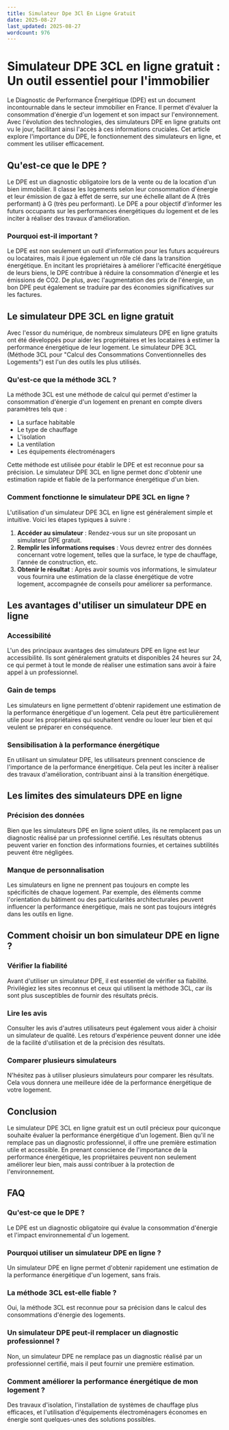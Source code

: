 ```yaml
---
title: Simulateur Dpe 3Cl En Ligne Gratuit
date: 2025-08-27
last_updated: 2025-08-27
wordcount: 976
---
```


# Simulateur DPE 3CL en ligne gratuit : Un outil essentiel pour l'immobilier

Le Diagnostic de Performance Énergétique (DPE) est un document incontournable dans le secteur immobilier en France. Il permet d'évaluer la consommation d'énergie d'un logement et son impact sur l'environnement. Avec l'évolution des technologies, des simulateurs DPE en ligne gratuits ont vu le jour, facilitant ainsi l'accès à ces informations cruciales. Cet article explore l'importance du DPE, le fonctionnement des simulateurs en ligne, et comment les utiliser efficacement.

## Qu'est-ce que le DPE ?

Le DPE est un diagnostic obligatoire lors de la vente ou de la location d'un bien immobilier. Il classe les logements selon leur consommation d'énergie et leur émission de gaz à effet de serre, sur une échelle allant de A (très performant) à G (très peu performant). Le DPE a pour objectif d'informer les futurs occupants sur les performances énergétiques du logement et de les inciter à réaliser des travaux d'amélioration.

### Pourquoi est-il important ?

Le DPE est non seulement un outil d'information pour les futurs acquéreurs ou locataires, mais il joue également un rôle clé dans la transition énergétique. En incitant les propriétaires à améliorer l'efficacité énergétique de leurs biens, le DPE contribue à réduire la consommation d'énergie et les émissions de CO2. De plus, avec l'augmentation des prix de l'énergie, un bon DPE peut également se traduire par des économies significatives sur les factures.

## Le simulateur DPE 3CL en ligne gratuit

Avec l'essor du numérique, de nombreux simulateurs DPE en ligne gratuits ont été développés pour aider les propriétaires et les locataires à estimer la performance énergétique de leur logement. Le simulateur DPE 3CL (Méthode 3CL pour "Calcul des Consommations Conventionnelles des Logements") est l'un des outils les plus utilisés.

### Qu'est-ce que la méthode 3CL ?

La méthode 3CL est une méthode de calcul qui permet d'estimer la consommation d'énergie d'un logement en prenant en compte divers paramètres tels que :

- La surface habitable
- Le type de chauffage
- L'isolation
- La ventilation
- Les équipements électroménagers

Cette méthode est utilisée pour établir le DPE et est reconnue pour sa précision. Le simulateur DPE 3CL en ligne permet donc d'obtenir une estimation rapide et fiable de la performance énergétique d'un bien.

### Comment fonctionne le simulateur DPE 3CL en ligne ?

L'utilisation d'un simulateur DPE 3CL en ligne est généralement simple et intuitive. Voici les étapes typiques à suivre :

1. **Accéder au simulateur** : Rendez-vous sur un site proposant un simulateur DPE gratuit.
2. **Remplir les informations requises** : Vous devrez entrer des données concernant votre logement, telles que la surface, le type de chauffage, l'année de construction, etc.
3. **Obtenir le résultat** : Après avoir soumis vos informations, le simulateur vous fournira une estimation de la classe énergétique de votre logement, accompagnée de conseils pour améliorer sa performance.

## Les avantages d'utiliser un simulateur DPE en ligne

### Accessibilité

L'un des principaux avantages des simulateurs DPE en ligne est leur accessibilité. Ils sont généralement gratuits et disponibles 24 heures sur 24, ce qui permet à tout le monde de réaliser une estimation sans avoir à faire appel à un professionnel.

### Gain de temps

Les simulateurs en ligne permettent d'obtenir rapidement une estimation de la performance énergétique d'un logement. Cela peut être particulièrement utile pour les propriétaires qui souhaitent vendre ou louer leur bien et qui veulent se préparer en conséquence.

### Sensibilisation à la performance énergétique

En utilisant un simulateur DPE, les utilisateurs prennent conscience de l'importance de la performance énergétique. Cela peut les inciter à réaliser des travaux d'amélioration, contribuant ainsi à la transition énergétique.

## Les limites des simulateurs DPE en ligne

### Précision des données

Bien que les simulateurs DPE en ligne soient utiles, ils ne remplacent pas un diagnostic réalisé par un professionnel certifié. Les résultats obtenus peuvent varier en fonction des informations fournies, et certaines subtilités peuvent être négligées.

### Manque de personnalisation

Les simulateurs en ligne ne prennent pas toujours en compte les spécificités de chaque logement. Par exemple, des éléments comme l'orientation du bâtiment ou des particularités architecturales peuvent influencer la performance énergétique, mais ne sont pas toujours intégrés dans les outils en ligne.

## Comment choisir un bon simulateur DPE en ligne ?

### Vérifier la fiabilité

Avant d'utiliser un simulateur DPE, il est essentiel de vérifier sa fiabilité. Privilégiez les sites reconnus et ceux qui utilisent la méthode 3CL, car ils sont plus susceptibles de fournir des résultats précis.

### Lire les avis

Consulter les avis d'autres utilisateurs peut également vous aider à choisir un simulateur de qualité. Les retours d'expérience peuvent donner une idée de la facilité d'utilisation et de la précision des résultats.

### Comparer plusieurs simulateurs

N'hésitez pas à utiliser plusieurs simulateurs pour comparer les résultats. Cela vous donnera une meilleure idée de la performance énergétique de votre logement.

## Conclusion

Le simulateur DPE 3CL en ligne gratuit est un outil précieux pour quiconque souhaite évaluer la performance énergétique d'un logement. Bien qu'il ne remplace pas un diagnostic professionnel, il offre une première estimation utile et accessible. En prenant conscience de l'importance de la performance énergétique, les propriétaires peuvent non seulement améliorer leur bien, mais aussi contribuer à la protection de l'environnement.

## FAQ

### Qu'est-ce que le DPE ?

Le DPE est un diagnostic obligatoire qui évalue la consommation d'énergie et l'impact environnemental d'un logement.

### Pourquoi utiliser un simulateur DPE en ligne ?

Un simulateur DPE en ligne permet d'obtenir rapidement une estimation de la performance énergétique d'un logement, sans frais.

### La méthode 3CL est-elle fiable ?

Oui, la méthode 3CL est reconnue pour sa précision dans le calcul des consommations d'énergie des logements.

### Un simulateur DPE peut-il remplacer un diagnostic professionnel ?

Non, un simulateur DPE ne remplace pas un diagnostic réalisé par un professionnel certifié, mais il peut fournir une première estimation.

### Comment améliorer la performance énergétique de mon logement ?

Des travaux d'isolation, l'installation de systèmes de chauffage plus efficaces, et l'utilisation d'équipements électroménagers économes en énergie sont quelques-unes des solutions possibles.